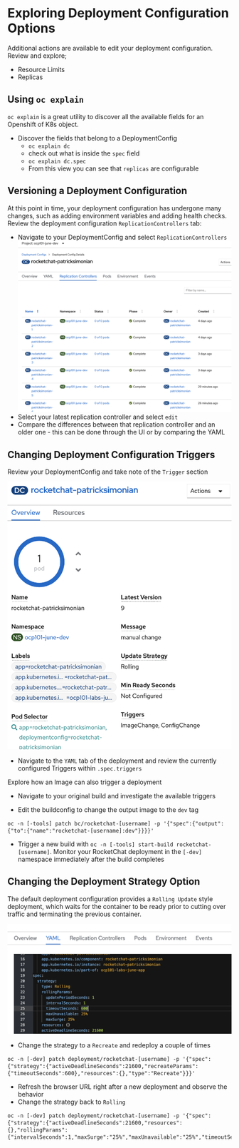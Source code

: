 
# Exploring Deployment Configuration Options
Additional actions are available to edit your deployment configuration. Review and explore; 
  - Resource Limits
  - Replicas

## Using `oc explain`

`oc explain` is a great utility to discover all the available fields for an
Openshift of K8s object. 

- Discover the fields that belong to a DeploymentConfig
  - `oc explain dc`
  - check out what is inside the `spec` field
  - `oc explain dc.spec`
  - From this view you can see that `replicas` are configurable 

## Versioning a Deployment Configuration
At this point in time, your deployment configuration has undergone many changes, such as adding environment variables and adding health checks. 
Review the deployment configuration `ReplicationControllers` tab: 
  - Navigate to your DeploymentConfig and select `ReplicationControllers`
  ![](./images/04_deployment_configuration.png)
  - Select your latest replication controller and select `edit`
  - Compare the differences between that replication controller and an older one - this can be done through the UI or by comparing the YAML

## Changing Deployment Configuration Triggers
Review your DeploymentConfig and take note of the `Trigger` section


![](./images/03_deploy_versions.png)

  - Navigate to the `YAML` tab of the deployment and review the currently configured Triggers within `.spec.triggers`


Explore how an Image can also trigger a deployment
  - Navigate to your original build and investigate the available triggers


  - Edit the buildconfig to change the output image to the `dev` tag
```oc:cli
oc -n [-tools] patch bc/rocketchat-[username] -p '{"spec":{"output":{"to":{"name":"rocketchat-[username]:dev"}}}}'
```
  - Trigger a new build with `oc -n [-tools] start-build rocketchat-[username]`. Monitor your RocketChat deployment in the `[-dev]` namespace immediately after the build completes


## Changing the Deployment Strategy Option
The default deployment configuration provides a `Rolling Update` style deployment, which waits for the container to be ready prior to 
cutting over traffic and terminating the previous container. 

![](./images/03_deployment_strategy_01.png)

  - Change the strategy to a `Recreate` and redeploy a couple of times
```oc:cli
oc -n [-dev] patch deployment/rocketchat-[username] -p '{"spec":{"strategy":{"activeDeadlineSeconds":21600,"recreateParams":{"timeoutSeconds":600},"resources":{},"type":"Recreate"}}}'
```
  - Refresh the browser URL right after a new deployment and observe the behavior
  - Change the strategy back to `Rolling`
```oc:cli
oc -n [-dev] patch deployment/rocketchat-[username] -p '{"spec":{"strategy":{"activeDeadlineSeconds":21600,"resources":{},"rollingParams":{"intervalSeconds":1,"maxSurge":"25%","maxUnavailable":"25%","timeoutSeconds":600,"updatePeriodSeconds":1},"type":"Rolling"}}}'
```
